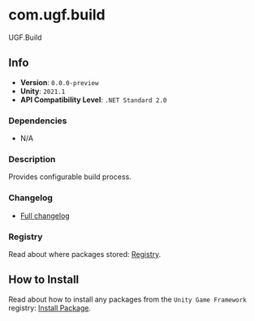# com.ugf.build

UGF.Build

## Info

- **Version**: `0.0.0-preview`
- **Unity**: `2021.1`
- **API Compatibility Level**: `.NET Standard 2.0`

### Dependencies

- N/A


### Description

Provides configurable build process.

### Changelog

- [Full changelog](changelog.md)

### Registry

Read about where packages stored: [Registry](https://github.com/unity-game-framework/organization/blob/main/docs/registry.md).

## How to Install

Read about how to install any packages from the `Unity Game Framework` registry: [Install Package](https://github.com/unity-game-framework/organization/blob/main/docs/install-packages.md).
